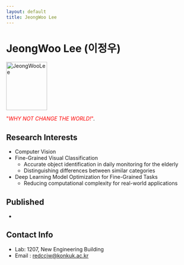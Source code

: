 ```yaml
---
layout: default
title: JeongWoo Lee
---
```


# JeongWoo Lee (이정우)
<img src="/assets/img/profile/JeongWooLee.jpeg" width="110px" height="130px" title="JeongWooLee">

<span style="color:red"> "*WHY NOT CHANGE THE WORLD!*"</span>.

## Research Interests
* Computer Vision
* Fine-Grained Visual Classification
  * Accurate object identification in daily monitoring for the elderly
  * Distinguishing differences between similar categories
* Deep Learning Model Optimization for Fine-Grained Tasks
  * Reducing computational complexity for real-world applications
 
## Published
*

## Contact Info
* Lab: 1207, New Engineering Building
* Email : <redccjw@konkuk.ac.kr>
